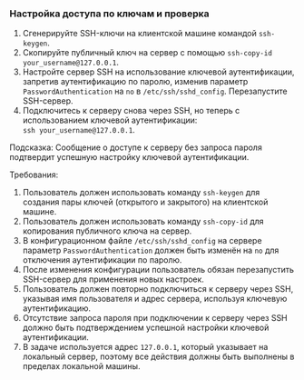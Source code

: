 
### Настройка доступа по ключам и проверка

1. Сгенерируйте SSH-ключи на клиентской машине командой `ssh-keygen`.
2. Скопируйте публичный ключ на сервер с помощью `ssh-copy-id your_username@127.0.0.1`.
3. Настройте сервер SSH на использование ключевой аутентификации, запретив аутентификацию по паролю, изменив параметр `PasswordAuthentication` на `no` в `/etc/ssh/sshd_config`. Перезапустите SSH-сервер.
4. Подключитесь к серверу снова через SSH, но теперь с использованием ключевой аутентификации:\
`ssh your_username@127.0.0.1`.

Подсказка: Сообщение о доступе к серверу без запроса пароля подтвердит успешную настройку ключевой аутентификации.

Требования:
1. Пользователь должен использовать команду `ssh-keygen` для создания пары ключей (открытого и закрытого) на клиентской машине.
2. Пользователь должен использовать команду `ssh-copy-id` для копирования публичного ключа на сервер.
3. В конфигурационном файле `/etc/ssh/sshd_config` на сервере параметр `PasswordAuthentication` должен быть изменён на `no` для отключения аутентификации по паролю.
4. После изменения конфигурации пользователь обязан перезапустить SSH-сервер для применения новых настроек.
5. Пользователь должен повторно подключиться к серверу через SSH, указывая имя пользователя и адрес сервера, используя ключевую аутентификацию.
6. Отсутствие запроса пароля при подключении к серверу через SSH должно быть подтверждением успешной настройки ключевой аутентификации.
7. В задаче используется адрес `127.0.0.1`, который указывает на локальный сервер, поэтому все действия должны быть выполнены в пределах локальной машины.